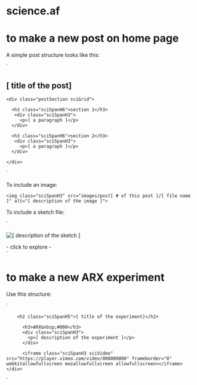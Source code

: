 # science.af

# to make a new post on home page

A simple post structure looks like this:

`<section class="post">
    <h2 class="postTitle">[ title of the post]</h2>

    <div class="postSection sciGrid">

      <h3 class="sciSpanH6">section 1</h3>
       <div class="sciSpanH3">
         <p>[ a paragraph ]</p>
      </div>

      <h3 class="sciSpanH6">section 2</h3>
       <div class="sciSpanH3">
         <p>[ a paragraph ]</p>
      </div>

    </div>

</section>`

To include an image:

`<img class="sciSpanH3" src="images/post[ # of this post ]/[ file name ]" alt="[ description of the image ]">`

To include a sketch file:

`<div class="sciSpanH3 sketchPre">
  <img src="images/post[ # of this post ]/[ preview image ]" alt="[ description of the sketch ]">
  <div class="sketchCap">- click to explore -</div>
</div>`

# to make a new ARX experiment

Use this structure:

`<section class="post">
    <div class="postMain">
      <div class="postSection sciGrid">

        <h2 class="sciSpanH5">[ title of the experiment]</h2>

          <h3>ARX&nbsp;#000</h3>
          <div class="sciSpanH3">
            <p>[ description of the experiment ]</p>
          </div>

          <iframe class="sciSpanH3 sciVideo" src="https://player.vimeo.com/video/000000000" frameborder="0" webkitallowfullscreen mozallowfullscreen allowfullscreen></iframe>
    </div>
  </div><!-- .postMain -->
</section><!-- .post -->`
